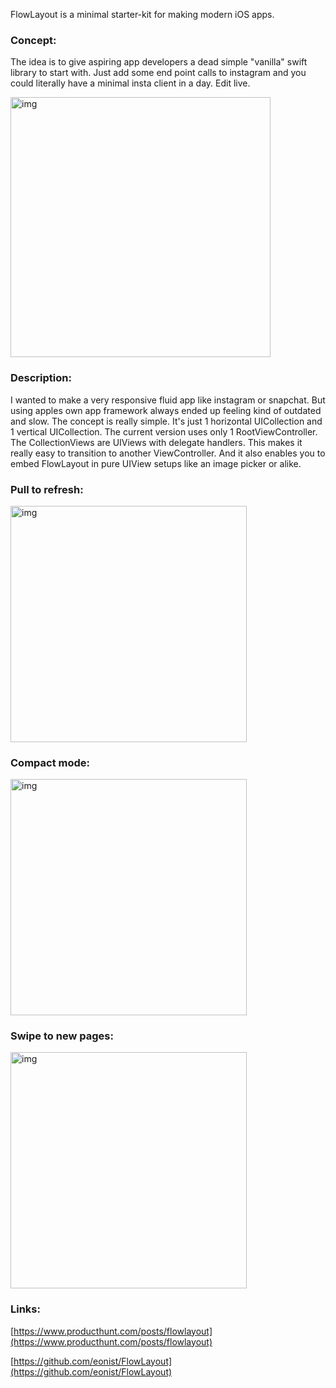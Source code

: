 FlowLayout is a minimal starter-kit for making modern iOS apps<!--more-->.

### Concept:
The idea is to give aspiring app developers a dead simple "vanilla" swift library to start with. Just add some end point calls to instagram and you could literally have a minimal insta client in a day. Edit live.

<img width="416" alt="img" src="https://rawgit.com/stylekit/img/master/short.gif">

### Description:
I wanted to make a very responsive fluid app like instagram or snapchat. But using apples own app framework always ended up feeling kind of outdated and slow. The concept is really simple. It's just 1 horizontal UICollection and 1 vertical UICollection. The current version uses only 1 RootViewController. The CollectionViews are UIViews with delegate handlers. This makes it really easy to transition to another ViewController. And it also enables you to embed FlowLayout in pure UIView setups like an image picker or alike.

### Pull to refresh:
<img width="378" alt="img" src="https://rawgit.com/stylekit/img/master/Photo 04-08-2018, 13 29 23 copy.jpg">

### Compact mode:
<img width="378" alt="img" src="https://rawgit.com/stylekit/img/master/Photo 04-08-2018, 13 30 00 copy.jpg">

### Swipe to new pages:
<img width="378" alt="img" src="https://rawgit.com/stylekit/img/master/Photo 04-08-2018, 13 29 43 copy.jpg">

### Links:

[https://www.producthunt.com/posts/flowlayout](https://www.producthunt.com/posts/flowlayout)  

[https://github.com/eonist/FlowLayout](https://github.com/eonist/FlowLayout)
